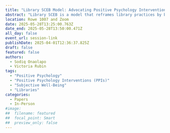 ```yaml
---
title: "Library SCEB Model: Advocating Positive Psychology Interventions in Library Settings"
abstract: "Library SCEB is a model that reframes library practices by building on elements from prominent theories in the positive psychology movement. We assert that certain types of space redesign (S), collection building (C), innovative events and programming (E), and bibliotherapy (B) are closely aligned with Positive Psychology Interventions (PPIs), which have been found experimentally to successfully improve subjective wellbeing (positive emotions, engagement, character strengths) in several disciplines, including education, health care, and organizational studies. We identify challenges with the Library SCEB efforts and recommend strategies for further integration of PPIs in the context of academic, public, and school librarianship."
location: Rowe 1007 and Zoom
date: 2025-05-28T13:25:00.763Z
date_end: 2025-05-28T13:50:00.471Z
all_day: false
event_url: session-link
publishDate: 2025-04-01T12:36:37.825Z
draft: false
featured: false
authors:
  - Sodiq Onaolapo
  - Victoria Rubin
tags:
  - "Positive Psychology" 
  - "Positive Psychology Interventions (PPIs)" 
  - "Subjective Well-Being" 
  - "Libraries"
categories:
  - Papers
  - In-Person
#image:
##  filename: featured
##  focal_point: Smart
##  preview_only: false
---
```

